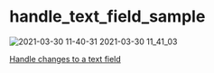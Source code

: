 # handle_text_field_sample

![2021-03-30 11-40-31 2021-03-30 11_41_03](https://user-images.githubusercontent.com/38596913/112926056-d8c17b00-914d-11eb-8b24-f7e4a1d23e5a.gif)


[Handle changes to a text field](https://flutter.dev/docs/cookbook/forms/text-field-changes)
